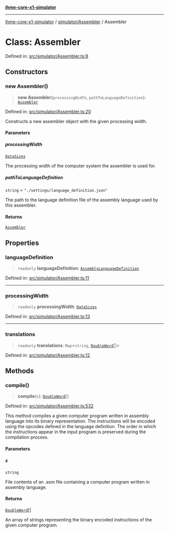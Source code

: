 [**ihme-core-x1-simulator**](../../../README.md)

***

[ihme-core-x1-simulator](../../../modules.md) / [simulator/Assembler](../README.md) / Assembler

# Class: Assembler

Defined in: [src/simulator/Assembler.ts:9](https://github.com/ProgrammIt/CPU-Simulator/blob/5d337ac19330b661110818bd865328f41c53783f/src/simulator/Assembler.ts#L9)

## Constructors

### new Assembler()

> **new Assembler**(`processingWidth`, `pathToLanguageDefinition`): [`Assembler`](Assembler.md)

Defined in: [src/simulator/Assembler.ts:20](https://github.com/ProgrammIt/CPU-Simulator/blob/5d337ac19330b661110818bd865328f41c53783f/src/simulator/Assembler.ts#L20)

Constructs a new assembler object with the given processing width.

#### Parameters

##### processingWidth

[`DataSizes`](../../../enumerations/DataSizes/enumerations/DataSizes.md)

The processing width of the computer system the assembler is used for.

##### pathToLanguageDefinition

`string` = `"./settings/language_definition.json"`

The path to the language definition file of the assembly language used by this assembler.

#### Returns

[`Assembler`](Assembler.md)

## Properties

### languageDefinition

> `readonly` **languageDefinition**: [`AssemblyLanguageDefinition`](../../compiler/AssemblyLanguageDefinition/interfaces/AssemblyLanguageDefinition.md)

Defined in: [src/simulator/Assembler.ts:11](https://github.com/ProgrammIt/CPU-Simulator/blob/5d337ac19330b661110818bd865328f41c53783f/src/simulator/Assembler.ts#L11)

***

### processingWidth

> `readonly` **processingWidth**: [`DataSizes`](../../../enumerations/DataSizes/enumerations/DataSizes.md)

Defined in: [src/simulator/Assembler.ts:13](https://github.com/ProgrammIt/CPU-Simulator/blob/5d337ac19330b661110818bd865328f41c53783f/src/simulator/Assembler.ts#L13)

***

### translations

> `readonly` **translations**: `Map`\<`string`, [`DoubleWord`](../../../binary_types/DoubleWord/classes/DoubleWord.md)[]\>

Defined in: [src/simulator/Assembler.ts:12](https://github.com/ProgrammIt/CPU-Simulator/blob/5d337ac19330b661110818bd865328f41c53783f/src/simulator/Assembler.ts#L12)

## Methods

### compile()

> **compile**(`s`): [`DoubleWord`](../../../binary_types/DoubleWord/classes/DoubleWord.md)[]

Defined in: [src/simulator/Assembler.ts:532](https://github.com/ProgrammIt/CPU-Simulator/blob/5d337ac19330b661110818bd865328f41c53783f/src/simulator/Assembler.ts#L532)

This method compiles a given computer program written in assembly language into its binary representation.
The instructions will be encoded using the opcodes defined in the language definition.
The order in which the instructions appear in the input program is preserved during the compilation process.

#### Parameters

##### s

`string`

File contents of an .asm file containing a computer program written in assembly language.

#### Returns

[`DoubleWord`](../../../binary_types/DoubleWord/classes/DoubleWord.md)[]

An array of strings representing the binary encoded instructions of the given computer program.
